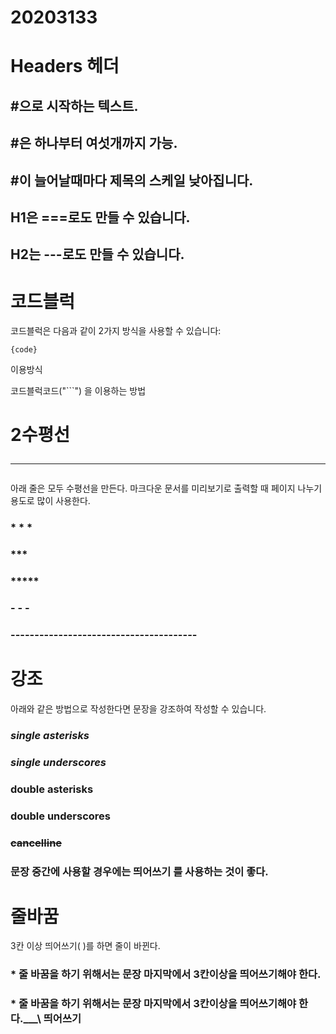 # 20203133

# Headers 헤더

## #으로 시작하는 텍스트.
## #은 하나부터 여섯개까지 가능.
## #이 늘어날때마다 제목의 스케일 낮아집니다.
## H1은 ===로도 만들 수 있습니다.
## H2는 ---로도 만들 수 있습니다.

# 코드블럭
코드블럭은 다음과 같이 2가지 방식을 사용할 수 있습니다:
<pre><code>{code}</code></pre> 이용방식
코드블럭코드("```") 을 이용하는 방법

# 2수평선 <hr/>
아래 줄은 모두 수평선을 만든다. 마크다운 문서를 미리보기로 출력할 때 페이지 나누기 용도로 많이 사용한다.

### * * *

### ***

### *****

### - - -

### ---------------------------------------

# 강조
아래와 같은 방법으로 작성한다면 문장을 강조하여 작성할 수 있습니다.
### *single asterisks*
### _single underscores_
### **double asterisks**
### __double underscores__
### ~~cancelline~~
### 문장 중간에 사용할 경우에는 **띄어쓰기** 를 사용하는 것이 좋다.

# 줄바꿈
3칸 이상 띄어쓰기( )를 하면 줄이 바뀐다.

### * 줄 바꿈을 하기 위해서는 문장 마지막에서 3칸이상을 띄어쓰기해야 한다. 

### * 줄 바꿈을 하기 위해서는 문장 마지막에서 3칸이상을 띄어쓰기해야 한다.___\\ 띄어쓰기
